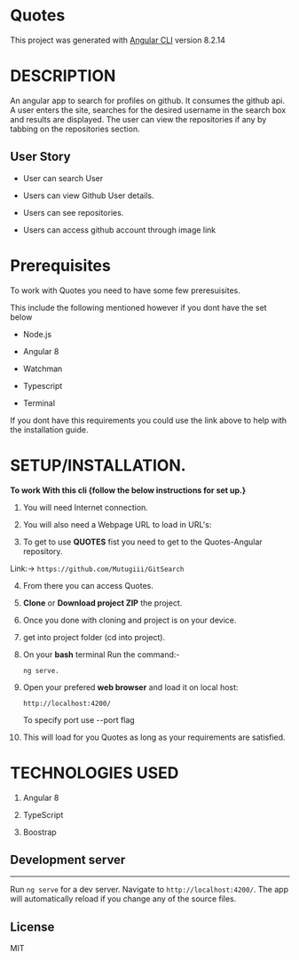 # Quotes

This project was generated with [Angular CLI](https://github.com/angular/angular-cli) version 8.2.14

# DESCRIPTION

An angular app to search for profiles on github. It consumes the github api. A user enters the site, searches for the desired username in the search box and results are displayed. The user can view the repositories if any by tabbing on the repositories section.

## User Story
- User can search User

- Users can view Github User details.

- Users can see repositories.

- Users can access github account through image link


# Prerequisites

To work with Quotes you need to have some few preresuisites.

This include the following mentioned however if you dont have the set below 

- Node.js

- Angular 8

- Watchman

- Typescript

- Terminal

If you dont have this requirements you could use the link above to help with the installation guide.


# **SETUP/INSTALLATION.**

**To work With this cli {follow the below instructions for set up.}**

1. You will need Internet connection.

2. You will also need a Webpage URL to load in URL's:

3. To get to use **QUOTES** fist you need to get to the Quotes-Angular repository. 

Link:-> ```https://github.com/Mutugiii/GitSearch```

4. From there you can access Quotes.

5. **Clone** or **Download project ZIP** the project.

6. Once you done with cloning and project is on your device.

7. get into project folder (cd into project).

8. On your **bash** terminal Run the command:- 

    ```
    ng serve.
    ```

9. Open your prefered **web browser** and load it on local host:

    ```
    http://localhost:4200/
    ```

    To specify port use --port flag 

10. This will load for you Quotes as long as your requirements are satisfied.


# TECHNOLOGIES USED

1. Angular 8

2. TypeScript

3. Boostrap

## Development server
---

Run `ng serve` for a dev server. Navigate to `http://localhost:4200/`. The app will automatically reload if you change any of the source files.

## License
MIT
